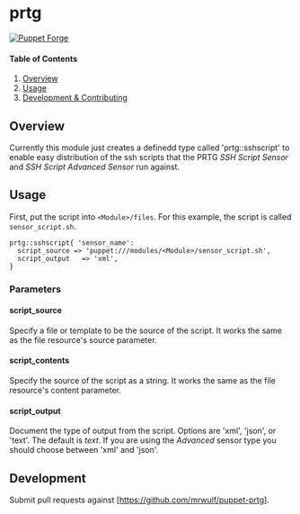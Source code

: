 # prtg
[![Puppet Forge](https://img.shields.io/puppetforge/v/mrwulf/prtg.svg?style=flat-square)](https://forge.puppet.com/mrwulf/prtg)

#### Table of Contents

1. [Overview](#overview)
5. [Usage](#usage)
6. [Development & Contributing](#development)

## Overview
Currently this module just creates a definedd type called 'prtg::sshscript' to enable easy distribution of the ssh scripts that the PRTG *SSH Script Sensor* and *SSH Script Advanced Sensor* run against.

## Usage
First, put the script into `<Module>/files`. For this example, the script is called `sensor_script.sh`.

```puppet
prtg::sshscript{ 'sensor_name':
  script_source => 'puppet:///modules/<Module>/sensor_script.sh',
  script_output   => 'xml',
}
```

### Parameters

#### script_source
Specify a file or template to be the source of the script. It works the same as the file resource's source parameter.

#### script_contents
Specify the source of the script as a string. It works the same as the file resource's content parameter.

#### script_output
Document the type of output from the script. Options are 'xml', 'json', or 'text'. The default is *text*. If you are using the *Advanced* sensor type you should choose between 'xml' and 'json'.

## Development
Submit pull requests against [https://github.com/mrwulf/puppet-prtg].
